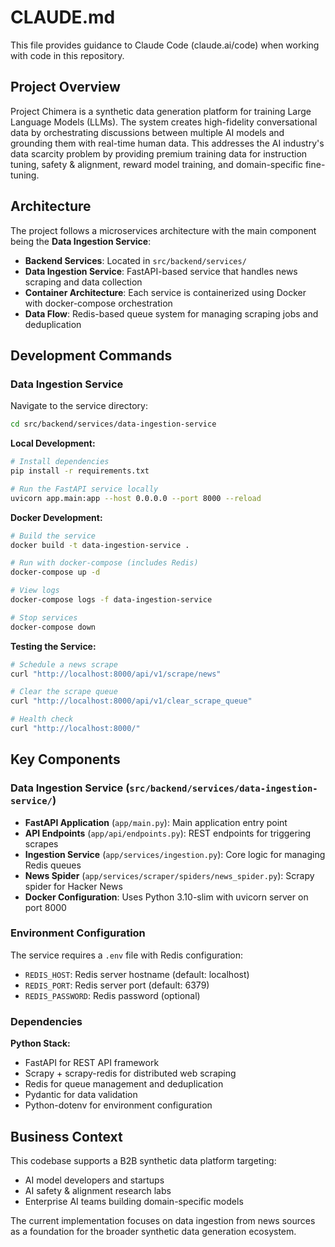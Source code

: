 # CLAUDE.md

This file provides guidance to Claude Code (claude.ai/code) when working with code in this repository.

## Project Overview

Project Chimera is a synthetic data generation platform for training Large Language Models (LLMs). The system creates high-fidelity conversational data by orchestrating discussions between multiple AI models and grounding them with real-time human data. This addresses the AI industry's data scarcity problem by providing premium training data for instruction tuning, safety & alignment, reward model training, and domain-specific fine-tuning.

## Architecture

The project follows a microservices architecture with the main component being the **Data Ingestion Service**:

- **Backend Services**: Located in `src/backend/services/`
- **Data Ingestion Service**: FastAPI-based service that handles news scraping and data collection
- **Container Architecture**: Each service is containerized using Docker with docker-compose orchestration
- **Data Flow**: Redis-based queue system for managing scraping jobs and deduplication

## Development Commands

### Data Ingestion Service

Navigate to the service directory:
```bash
cd src/backend/services/data-ingestion-service
```

**Local Development:**
```bash
# Install dependencies
pip install -r requirements.txt

# Run the FastAPI service locally
uvicorn app.main:app --host 0.0.0.0 --port 8000 --reload
```

**Docker Development:**
```bash
# Build the service
docker build -t data-ingestion-service .

# Run with docker-compose (includes Redis)
docker-compose up -d

# View logs
docker-compose logs -f data-ingestion-service

# Stop services
docker-compose down
```

**Testing the Service:**
```bash
# Schedule a news scrape
curl "http://localhost:8000/api/v1/scrape/news"

# Clear the scrape queue
curl "http://localhost:8000/api/v1/clear_scrape_queue"

# Health check
curl "http://localhost:8000/"
```

## Key Components

### Data Ingestion Service (`src/backend/services/data-ingestion-service/`)

- **FastAPI Application** (`app/main.py`): Main application entry point
- **API Endpoints** (`app/api/endpoints.py`): REST endpoints for triggering scrapes
- **Ingestion Service** (`app/services/ingestion.py`): Core logic for managing Redis queues
- **News Spider** (`app/services/scraper/spiders/news_spider.py`): Scrapy spider for Hacker News
- **Docker Configuration**: Uses Python 3.10-slim with uvicorn server on port 8000

### Environment Configuration

The service requires a `.env` file with Redis configuration:
- `REDIS_HOST`: Redis server hostname (default: localhost)
- `REDIS_PORT`: Redis server port (default: 6379) 
- `REDIS_PASSWORD`: Redis password (optional)

### Dependencies

**Python Stack:**
- FastAPI for REST API framework
- Scrapy + scrapy-redis for distributed web scraping
- Redis for queue management and deduplication
- Pydantic for data validation
- Python-dotenv for environment configuration

## Business Context

This codebase supports a B2B synthetic data platform targeting:
- AI model developers and startups
- AI safety & alignment research labs  
- Enterprise AI teams building domain-specific models

The current implementation focuses on data ingestion from news sources as a foundation for the broader synthetic data generation ecosystem.